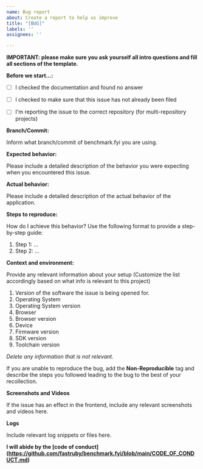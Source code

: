 ```yaml
---
name: Bug report
about: Create a report to help us improve
title: "[BUG]"
labels: ''
assignees: ''

---
```


**IMPORTANT: please make sure you ask yourself all intro questions and fill all sections of the template.**

**Before we start...:**

- [ ] I checked the documentation and found no answer
- [ ] I checked to make sure that this issue has not already been filed
- [ ] I'm reporting the issue to the correct repository (for multi-repository projects)


**Branch/Commit:**

Inform what branch/commit of benchmark.fyi you are using.

**Expected behavior:**

Please include a detailed description of the behavior you were expecting when you encountered this issue.

**Actual behavior:**

Please include a detailed description of the actual behavior of the application.

**Steps to reproduce:**

How do I achieve this behavior? Use the following format to provide a step-by-step guide:

1. Step 1: ...
2. Step 2: ...

**Context and environment:**

Provide any relevant information about your setup (Customize the list accordingly based on what info is relevant to this project)

1. Version of the software the issue is being opened for.
2. Operating System
3. Operating System version
4. Browser
5. Browser version
6. Device
7. Firmware version
8. SDK version
9. Toolchain version

_Delete any information that is not relevant._

If you are unable to reproduce the bug, add the **Non-Reproducible** tag and describe the steps you followed leading to the bug to the best of your recollection.

**Screenshots and Videos**

If the issue has an effect in the frontend, include any relevant screenshots and videos here.

**Logs**

Include relevant log snippets or files here.

**I will abide by the [code of conduct] (https://github.com/fastruby/benchmark.fyi/blob/main/CODE_OF_CONDUCT.md)**
